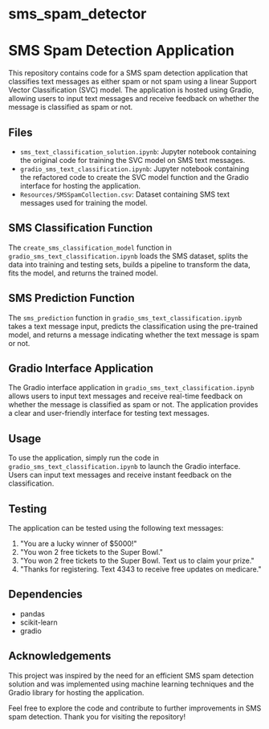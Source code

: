 # sms_spam_detector

# SMS Spam Detection Application

This repository contains code for a SMS spam detection application that classifies text messages as either spam or not spam using a linear Support Vector Classification (SVC) model. The application is hosted using Gradio, allowing users to input text messages and receive feedback on whether the message is classified as spam or not.

## Files

- `sms_text_classification_solution.ipynb`: Jupyter notebook containing the original code for training the SVC model on SMS text messages.
- `gradio_sms_text_classification.ipynb`: Jupyter notebook containing the refactored code to create the SVC model function and the Gradio interface for hosting the application.
- `Resources/SMSSpamCollection.csv`: Dataset containing SMS text messages used for training the model.

## SMS Classification Function

The `create_sms_classification_model` function in `gradio_sms_text_classification.ipynb` loads the SMS dataset, splits the data into training and testing sets, builds a pipeline to transform the data, fits the model, and returns the trained model.

## SMS Prediction Function

The `sms_prediction` function in `gradio_sms_text_classification.ipynb` takes a text message input, predicts the classification using the pre-trained model, and returns a message indicating whether the text message is spam or not.

## Gradio Interface Application

The Gradio interface application in `gradio_sms_text_classification.ipynb` allows users to input text messages and receive real-time feedback on whether the message is classified as spam or not. The application provides a clear and user-friendly interface for testing text messages.

## Usage

To use the application, simply run the code in `gradio_sms_text_classification.ipynb` to launch the Gradio interface. Users can input text messages and receive instant feedback on the classification.

## Testing

The application can be tested using the following text messages:
1. "You are a lucky winner of $5000!"
2. "You won 2 free tickets to the Super Bowl."
3. "You won 2 free tickets to the Super Bowl. Text us to claim your prize."
4. "Thanks for registering. Text 4343 to receive free updates on medicare."

## Dependencies

- pandas
- scikit-learn
- gradio

## Acknowledgements

This project was inspired by the need for an efficient SMS spam detection solution and was implemented using machine learning techniques and the Gradio library for hosting the application.

Feel free to explore the code and contribute to further improvements in SMS spam detection. Thank you for visiting the repository!
